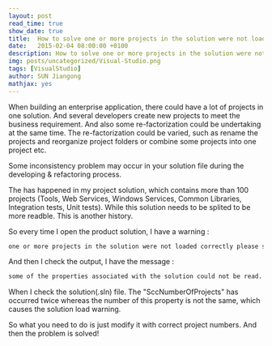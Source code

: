 ```yaml
---
layout: post
read_time: true
show_date: true
title:  How to solve one or more projects in the solution were not loaded correctly error in visual studio?
date:   2015-02-04 08:00:00 +0100
description: How to solve one or more projects in the solution were not loaded correctly error in visual studio?
img: posts/uncategorized/Visual-Studio.png
tags: [VisualStudio]
author: SUN Jiangong
mathjax: yes
---
```



When building an enterprise application, there could have a lot of projects in one solution. And several developers create new projects to meet the business requirement. And also some re-factorization could be undertaking at the same time. The re-factorization could be varied, such as rename the projects and reorganize project folders or combine some projects into one project etc.

Some inconsistency problem may occur in your solution file during the developing & refactoring process.
 
The has happened in my project solution, which contains more than 100 projects (Tools, Web Services, Windows Services, Common Libraries, Integration tests, Unit tests). While this solution needs to be splited to be more readble. This is another history.

So every time I open the product solution, I have a warning : 

```bash
one or more projects in the solution were not loaded correctly please see the output
```

And then I check the output, I have the message :

```bash
some of the properties associated with the solution could not be read.
```

When I check the solution(.sln) file. The "SccNumberOfProjects" has occurred twice whereas the number of this property is not the same, which causes the solution load warning.

So what you need to do is just modify it with correct project numbers. And then the problem is solved!
